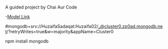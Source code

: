 A guided project by Chai Aur Code

-[Model Link](https://www.youtube.com/redirect?event=video_description&redir_token=QUFFLUhqbnRoTmhQcElLYlpBemt3czd1TWRYUThJTEwxQXxBQ3Jtc0trTzQwMDI2T09Xam9vZ0ZzbnhHZHFsZFU0Q3J0enZkc1FWZlBCUmZpdlA3ZWNsYThOWE1YQWlTTXFYX25IR2tjOEdLdEpERW1OdW5Iak9nNkNYck5lS1JSSmUyRmYwd2I1Z2x1aS1iY0NMcUk0QVpVUQ&q=https%3A%2F%2Fapp.eraser.io%2Fworkspace%2FYtPqZ1VogxGy1jzIDkzj%3Forigin%3Dshare&v=9B4CvtzXRpc)

#mongodb+srv://HuzaifaSadaqat:Huzaifa02/_@cluster0.zp0ad.mongodb.net/?retryWrites=true&w=majority&appName=Cluster0

npm install mongodb